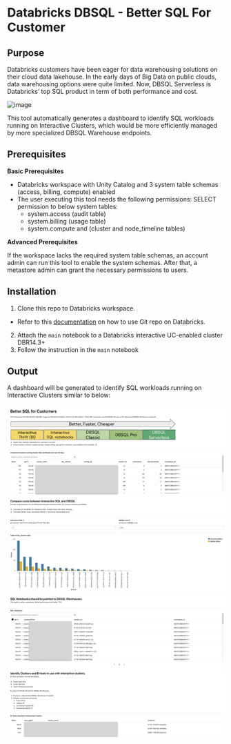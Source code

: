 # Databricks DBSQL - Better SQL For Customer

## Purpose
Databricks customers have been eager for data warehousing solutions on their cloud data lakehouse. In the early days of Big Data on public clouds, data warehousing options were quite limited. Now, DBSQL Serverless is Databricks’ top SQL product in term of both performance and cost.

<img width="661" alt="image" src="https://github.com/user-attachments/assets/6978e97a-d76e-4949-bcbf-ff7c45b04276">

This tool automatically generates a dashboard to identify SQL workloads running on Interactive Clusters, which would be more efficiently managed by more specialized DBSQL Warehouse endpoints.

## Prerequisites

**Basic Prerequisites**

* Databricks workspace with Unity Catalog and 3 system table schemas (access, billing, compute) enabled
* The user executing this tool needs the following permissions:
  SELECT permission to below system tables:
    * system.access (audit table)
    * system.billing (usage table)
    * system.compute and (cluster and node_timeline tables)

**Advanced Prerequisites**

If the workspace lacks the required system table schemas, an account admin can run this tool to enable the system schemas. After that, a metastore admin can grant the necessary permissions to users.

## Installation

1. Clone this repo to Databricks workspace. 
  * Refer to this [documentation](https://docs.databricks.com/en/repos/git-operations-with-repos.html#run-git-operations-on-databricks-git-folders-repos) on how to use Git repo on Databricks. 
2. Attach the `main` notebook to a Databricks interactive UC-enabled cluster DBR14.3+
3. Follow the instruction in the `main` notebook

## Output

A dashboard will be generated to identify SQL workloads running on Interactive Clusters similar to below:

<img width="661" alt="image" src="https://github.com/anhhchu/dbsql-tools/blob/main/sample_dashboard.png?raw=true">
